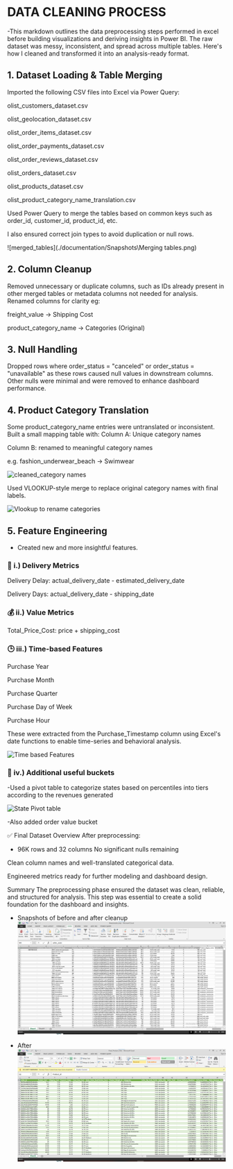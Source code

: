 # DATA CLEANING PROCESS

-This markdown outlines the data preprocessing steps performed in excel before building visualizations and deriving insights in Power BI. The raw dataset was messy, inconsistent, and spread across multiple tables. Here's how I cleaned and transformed it into  an analysis-ready format.

## 1. Dataset Loading & Table Merging
Imported the following CSV files into Excel via Power Query:

olist_customers_dataset.csv

olist_geolocation_dataset.csv

olist_order_items_dataset.csv

olist_order_payments_dataset.csv

olist_order_reviews_dataset.csv

olist_orders_dataset.csv

olist_products_dataset.csv

olist_product_category_name_translation.csv

Used Power Query to merge the tables based on common keys such as order_id, customer_id, product_id, etc.

I also ensured correct join types to avoid duplication or null rows.

![merged_tables](./documentation/Snapshots\Merging tables.png)

## 2. Column Cleanup
Removed unnecessary or duplicate columns, such as IDs already present in other merged tables or metadata columns not needed for analysis.
Renamed columns for clarity eg:

freight_value -> Shipping Cost

product_category_name -> Categories (Original)


## 3. Null Handling
Dropped rows where order_status = "canceled" or order_status = "unavailable" as these rows caused null values in downstream columns.
Other nulls were minimal and were removed to enhance dashboard performance.

## 4. Product Category Translation
Some product_category_name entries were untranslated or inconsistent.
Built a small mapping table with:
Column A: Unique category names

Column B: renamed to meaningful category names

e.g. fashion_underwear_beach → Swimwear

![cleaned_category names](.documetation/SnapshotsProduct_Categories_subtable.png)

Used VLOOKUP-style merge to replace original category names with final labels.

![Vlookup to rename categories](.documentation/Vlookup_to_rename_categories.png)

## 5. Feature Engineering
- Created new and more insightful features.
### 🚚 i.) Delivery Metrics
Delivery Delay: actual_delivery_date - estimated_delivery_date

Delivery Days: actual_delivery_date - shipping_date

### 💰 ii.) Value Metrics
Total_Price_Cost: price + shipping_cost

### 🕒 iii.) Time-based Features
Purchase Year

Purchase Month

Purchase Quarter

Purchase Day of Week

Purchase Hour

These were extracted from the Purchase_Timestamp column using Excel's date functions to enable time-series and behavioral analysis.

![Time based Features](.documentation/Time_Based_Features.png)

### 🧺 iv.) Additional useful buckets
-Used a pivot table to categorize states based on percentiles into tiers according to the revenues generated

![State Pivot table](.documentation/State_Pivot_Table.png)

-Also added order value bucket

✅ Final Dataset Overview
After preprocessing:

- 96K rows and 32 columns
No significant nulls remaining

Clean column names and well-translated categorical data.

Engineered metrics ready for further modeling and dashboard design.

 Summary
The preprocessing phase ensured the dataset was clean, reliable, and structured for analysis. This step was essential to create a solid foundation for the dashboard and insights.

- Snapshots of before and after cleanup
![Before](/documentation/Snapshots/Before_Cleanup.png)

- After
![After](/documentation/Snapshots/After_Cleanup.png)